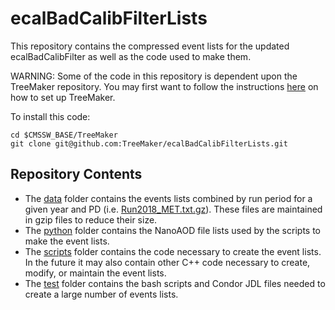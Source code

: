# ecalBadCalibFilterLists
This repository contains the compressed event lists for the updated ecalBadCalibFilter as well as the code used to make them.

WARNING: Some of the code in this repository is dependent upon the TreeMaker repository. You may first want to follow the instructions [here](https://github.com/TreeMaker/TreeMaker) on how to set up TreeMaker.

To install this code:
```
cd $CMSSW_BASE/TreeMaker
git clone git@github.com:TreeMaker/ecalBadCalibFilterLists.git
```

## Repository Contents
* The [data](data) folder contains the events lists combined by run period for a given year and PD (i.e. [Run2018_MET.txt.gz](data/Run2018_MET.txt.gz)). These files are maintained in gzip files to reduce their size.
* The [python](python) folder contains the NanoAOD file lists used by the scripts to make the event lists.
* The [scripts](scripts) folder contains the code necessary to create the event lists. In the future it may also contain other C++ code necessary to create, modify, or maintain the event lists.
* The [test](test) folder contains the bash scripts and Condor JDL files needed to create a large number of events lists.
